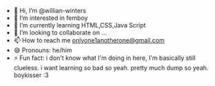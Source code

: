 - 👋 Hi, I’m @willian-winters
- 👀 I’m interested in femboy
- 🌱 I’m currently learning HTML,CSS,Java Script
- 💞️ I’m looking to collaborate on ...
- 📫 How to reach me onlyone1anotherone@gmail.com
- 😄 Pronouns: he/him
- ⚡ Fun fact: i don't know what I'm doing in here, I'm basically still clueless. i want learning so bad so yeah. pretty much dump so yeah. boykisser :3

<!---
willian-winters/willian-winters is a ✨ special ✨ repository because its `README.md` (this file) appears on your GitHub profile.
You can click the Preview link to take a look at your changes.
--->
